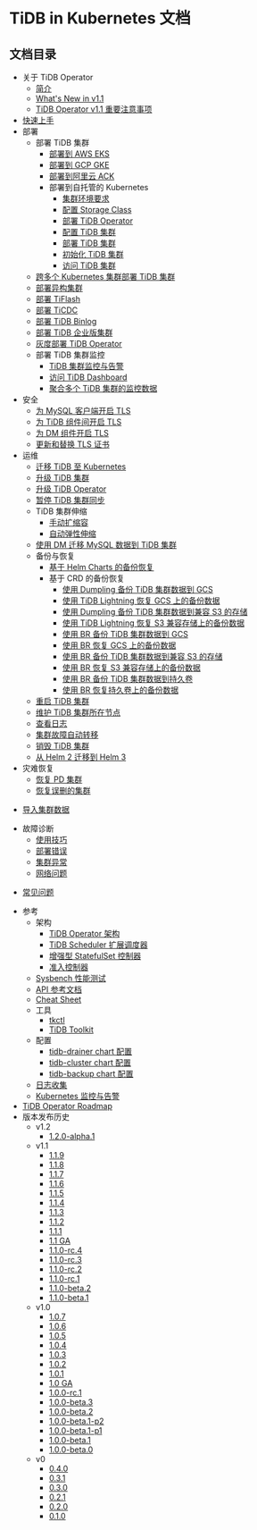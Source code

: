 # TiDB in Kubernetes 文档

<!-- markdownlint-disable MD007 -->
<!-- markdownlint-disable MD032 -->

## 文档目录

+ 关于 TiDB Operator
  - [简介](tidb-operator-overview.md)
  - [What's New in v1.1](whats-new-in-v1.1.md)
  - [TiDB Operator v1.1 重要注意事项](notes-tidb-operator-v1.1.md)
+ [快速上手](get-started.md)
+ 部署
  - 部署 TiDB 集群
    - [部署到 AWS EKS](deploy-on-aws-eks.md)
    - [部署到 GCP GKE](deploy-on-gcp-gke.md)
    - [部署到阿里云 ACK](deploy-on-alibaba-cloud.md)
    + 部署到自托管的 Kubernetes
      - [集群环境要求](prerequisites.md)
      - [配置 Storage Class](configure-storage-class.md)
      - [部署 TiDB Operator](deploy-tidb-operator.md)
      - [配置 TiDB 集群](configure-a-tidb-cluster.md)
      - [部署 TiDB 集群](deploy-on-general-kubernetes.md)    
      - [初始化 TiDB 集群](initialize-a-cluster.md)
      - [访问 TiDB 集群](access-tidb.md)
  - [跨多个 Kubernetes 集群部署 TiDB 集群](deploy-tidb-cluster-across-multiple-kubernetes.md)
  - [部署异构集群](deploy-heterogeneous-tidb-cluster.md)
  - [部署 TiFlash](deploy-tiflash.md)
  - [部署 TiCDC](deploy-ticdc.md)
  - [部署 TiDB Binlog](deploy-tidb-binlog.md)
  - [部署 TiDB 企业版集群](deploy-tidb-enterprise-edition.md)
  - [灰度部署 TiDB Operator](canary-deployment-tidb-operator.md)
  + 部署 TiDB 集群监控
    - [TiDB 集群监控与告警](monitor-a-tidb-cluster.md)
    - [访问 TiDB Dashboard](access-dashboard.md)
    - [聚合多个 TiDB 集群的监控数据](aggregate-multiple-cluster-monitor-data.md)
+ 安全
  - [为 MySQL 客户端开启 TLS](enable-tls-for-mysql-client.md)
  - [为 TiDB 组件间开启 TLS](enable-tls-between-components.md)
  - [为 DM 组件开启 TLS](enable-tls-for-dm.md)
  - [更新和替换 TLS 证书](renew-tls-certificate.md)
+ 运维
  - [迁移 TiDB 至 Kubernetes](migrate-tidb-to-kubernetes.md)
  - [升级 TiDB 集群](upgrade-a-tidb-cluster.md)
  - [升级 TiDB Operator](upgrade-tidb-operator.md)
  - [暂停 TiDB 集群同步](pause-sync-of-tidb-cluster.md)
  + TiDB 集群伸缩
    - [手动扩缩容](scale-a-tidb-cluster.md)
    - [自动弹性伸缩](enable-tidb-cluster-auto-scaling.md)
  - [使用 DM 迁移 MySQL 数据到 TiDB 集群](deploy-tidb-dm.md)
  + 备份与恢复
    - [基于 Helm Charts 的备份恢复](backup-and-restore-using-helm-charts.md)
    + 基于 CRD 的备份恢复
      - [使用 Dumpling 备份 TiDB 集群数据到 GCS](backup-to-gcs.md)
      - [使用 TiDB Lightning 恢复 GCS 上的备份数据](restore-from-gcs.md)
      - [使用 Dumpling 备份 TiDB 集群数据到兼容 S3 的存储](backup-to-s3.md)
      - [使用 TiDB Lightning 恢复 S3 兼容存储上的备份数据](restore-from-s3.md)
      - [使用 BR 备份 TiDB 集群数据到 GCS](backup-to-gcs-using-br.md)
      - [使用 BR 恢复 GCS 上的备份数据](restore-from-gcs-using-br.md)
      - [使用 BR 备份 TiDB 集群数据到兼容 S3 的存储](backup-to-aws-s3-using-br.md)
      - [使用 BR 恢复 S3 兼容存储上的备份数据](restore-from-aws-s3-using-br.md)
      - [使用 BR 备份 TiDB 集群数据到持久卷](backup-to-pv-using-br.md)
      - [使用 BR 恢复持久卷上的备份数据](restore-from-pv-using-br.md)
  - [重启 TiDB 集群](restart-a-tidb-cluster.md)
  - [维护 TiDB 集群所在节点](maintain-a-kubernetes-node.md)
  - [查看日志](view-logs.md)
  - [集群故障自动转移](use-auto-failover.md)
  - [销毁 TiDB 集群](destroy-a-tidb-cluster.md)
  - [从 Helm 2 迁移到 Helm 3](migrate-to-helm3.md)
+ 灾难恢复
  - [恢复 PD 集群](pd-recover.md)
  - [恢复误删的集群](recover-deleted-cluster.md)
- [导入集群数据](restore-data-using-tidb-lightning.md)
+ 故障诊断
  - [使用技巧](tips.md)
  - [部署错误](deploy-failures.md)
  - [集群异常](exceptions.md)
  - [网络问题](network-issues.md)
- [常见问题](faq.md)
+ 参考
  + 架构
    - [TiDB Operator 架构](architecture.md)
    - [TiDB Scheduler 扩展调度器](tidb-scheduler.md)
    - [增强型 StatefulSet 控制器](advanced-statefulset.md)
    - [准入控制器](enable-admission-webhook.md)
  - [Sysbench 性能测试](benchmark-sysbench.md)
  - [API 参考文档](https://github.com/pingcap/tidb-operator/blob/master/docs/api-references/docs.md)
  - [Cheat Sheet](cheat-sheet.md)
  + 工具
    - [tkctl](use-tkctl.md)
    - [TiDB Toolkit](tidb-toolkit.md)
  + 配置
    - [tidb-drainer chart 配置](configure-tidb-binlog-drainer.md)
    - [tidb-cluster chart 配置](tidb-cluster-chart-config.md)
    - [tidb-backup chart 配置](configure-backup.md)
  - [日志收集](logs-collection.md)
  - [Kubernetes 监控与告警](monitor-kubernetes.md)
+ [TiDB Operator Roadmap](roadmap.md)
+ 版本发布历史
  + v1.2
    - [1.2.0-alpha.1](releases/release-1.2.0-alpha.1.md)
  + v1.1
    - [1.1.9](releases/release-1.1.9.md)
    - [1.1.8](releases/release-1.1.8.md)
    - [1.1.7](releases/release-1.1.7.md)
    - [1.1.6](releases/release-1.1.6.md)
    - [1.1.5](releases/release-1.1.5.md)
    - [1.1.4](releases/release-1.1.4.md)
    - [1.1.3](releases/release-1.1.3.md)
    - [1.1.2](releases/release-1.1.2.md)
    - [1.1.1](releases/release-1.1.1.md)
    - [1.1 GA](releases/release-1.1-ga.md)
    - [1.1.0-rc.4](releases/release-1.1.0-rc.4.md)
    - [1.1.0-rc.3](releases/release-1.1.0-rc.3.md)
    - [1.1.0-rc.2](releases/release-1.1.0-rc.2.md)
    - [1.1.0-rc.1](releases/release-1.1.0-rc.1.md)
    - [1.1.0-beta.2](releases/release-1.1.0-beta.2.md)
    - [1.1.0-beta.1](releases/release-1.1.0-beta.1.md)
  + v1.0
    - [1.0.7](releases/release-1.0.7.md)
    - [1.0.6](releases/release-1.0.6.md)
    - [1.0.5](releases/release-1.0.5.md)
    - [1.0.4](releases/release-1.0.4.md)
    - [1.0.3](releases/release-1.0.3.md)
    - [1.0.2](releases/release-1.0.2.md)
    - [1.0.1](releases/release-1.0.1.md)
    - [1.0 GA](releases/release-1.0-ga.md)
    - [1.0.0-rc.1](releases/release-1.0.0-rc.1.md)
    - [1.0.0-beta.3](releases/release-1.0.0-beta.3.md)
    - [1.0.0-beta.2](releases/release-1.0.0-beta.2.md)
    - [1.0.0-beta.1-p2](releases/release-1.0.0-beta.1-p2.md)
    - [1.0.0-beta.1-p1](releases/release-1.0.0-beta.1-p1.md)
    - [1.0.0-beta.1](releases/release-1.0.0-beta.1.md)
    - [1.0.0-beta.0](releases/release-1.0.0-beta.0.md)
  + v0
    - [0.4.0](releases/release-0.4.0.md)
    - [0.3.1](releases/release-0.3.1.md)
    - [0.3.0](releases/release-0.3.0.md)
    - [0.2.1](releases/release-0.2.1.md)
    - [0.2.0](releases/release-0.2.0.md)
    - [0.1.0](releases/release-0.1.0.md)
